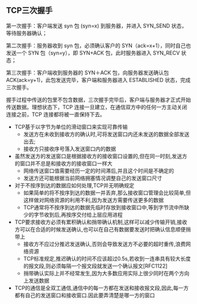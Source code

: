 

## TCP三次握手

第一次握手：客户端发送 syn 包 (syn=x) 到服务器，并进入 SYN_SEND 状态，等待服务器确认；

第二次握手：服务器收到 syn 包，必须确认客户的 SYN（ack=x+1），同时自己也发送一个 SYN 包（syn=y），即 SYN+ACK 包，此时服务器进入 SYN_RECV 状态；

第三次握手：客户端收到服务器的 SYN＋ACK 包，向服务器发送确认包 ACK(ack=y+1)，此包发送完毕，客户端和服务器进入 ESTABLISHED 状态，完成三次握手。

握手过程中传送的包里不包含数据，三次握手完毕后，客户端与服务器才正式开始传送数据。理想状态下，TCP 连接一旦建立，在通信双方中的任何一方主动关闭连接之前，TCP 连接都将被一直保持下去。



- TCP基于以字节为单位的滑动窗口来实现可靠传输
  - 发送方在未收到接收方的确认时,可将发送窗口内还未发送的数据全部发送出去;
  - 接收方只接收序号落入发送窗口内的数据
- 虽然发送方的发送窗口是根据接收方的接收窗口设置的,但在同一时刻,发送方的窗口并不总是和接收方的接收窗口一样大
  - 网络传送窗口值需要经历一定的时间滞后,并且这个时间是不确定的
  - 发送方还可能根据当前网络拥塞情况调整自己的发送窗口尺寸
- 对于不按序到达的数据应如何处理,TCP并无明确规定
  - 如果简单的将不按序到达的数据一并丢弃,那么接收窗口管理会比较简单,但这样做对网络资源的利用不利,因为发送方需要传送更多的数据
  - TCP通常将不按序到达的数据先临时存放到接收窗口中,等到字节流中所缺少的字节收到后,再按序交付给上层应用进程
- TCP要求接收方必须有累积确认和捎带确认机制,这样可以减少传输开销,接收方可以在合适的时候发送确认,也可以在自己有数据要发送时把确认信息顺便捎带上
  - 接收方不应过分推迟发送确认,否则会导致发送方不必要的超时重传,浪费网络资源
  - TCP标准规定,推迟确认的时间不应该超过0.5s,若收到一连串具有较大长度的报文段,则必须每隔一个报文段就发送一个确认报文[RFC1122]
  - 捎带确认实际上并不经常发生,因为大多数应用实际上很少同时在两个方向上发送数据
- TCP的通信是全双工通信,通信中的每一方都在发送和接收报文段,因此,每一方都有自己的发送窗口和接收窗口.因此要弄清楚是哪一方的窗口